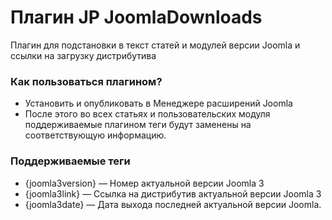 # Плагин JP JoomlaDownloads

Плагин для подстановки в текст статей и модулей версии Joomla и ссылки на загрузку дистрибутива

### Как пользоваться плагином? ###

* Установить и опубликовать в Менеджере расширений Joomla
* После этого во всех статьях и пользовательских модуля поддерживаемые плагином теги будут заменены на соответствующую информацию.

### Поддерживаемые теги ###

* {joomla3version} — Номер актуальной версии Joomla 3
* {joomla3link} — Ссылка на дистрибутив актуальной версии Joomla 3
* {joomla3date} — Дата выхода последней актуальной версии Joomla.